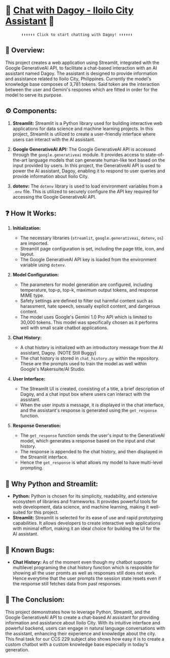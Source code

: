 # 🌇 [Chat with Dagoy - Iloilo City Assistant](https://dagoychatbot-arendain.streamlit.app) 🌇
           ⬆️⬆️⬆️⬆️⬆️⬆️ Click to start chatting with Dagoy! ⬆️⬆️⬆️⬆️⬆️⬆️

## 👀 Overview:
This project creates a web application using Streamlit, integrated with the Google GenerativeAI API, to facilitate a chat-based interaction with an AI assistant named Dagoy. The assistant is designed to provide information and assistance related to Iloilo City, Philippines. Currently the model's knowledge base composes of 3,781 tokens. Said token are the interaction between the user and Gemini's respones which are fitted in order for the model to serve its purpose.

## ⚙️ Components:

1. **Streamlit:** Streamlit is a Python library used for building interactive web applications for data science and machine learning projects. In this project, Streamlit is utilized to create a user-friendly interface where users can interact with the AI assistant.

2. **Google GenerativeAI API:** The Google GenerativeAI API is accessed through the `google.generativeai` module. It provides access to state-of-the-art language models that can generate human-like text based on the input provided by users. In this project, the GenerativeAI API is used to power the AI assistant, Dagoy, enabling it to respond to user queries and provide information about Iloilo City.

3. **dotenv:** The `dotenv` library is used to load environment variables from a `.env` file. This is utilized to securely configure the API key required for accessing the Google GenerativeAI API.

## ❓ How It Works:

1. **Initialization:**
   - The necessary libraries (`streamlit`, `google.generativeai`, `dotenv`, `os`) are imported.
   - Streamlit page configuration is set, including the page title, icon, and layout.
   - The Google GenerativeAI API key is loaded from the environment variable using `dotenv`.

2. **Model Configuration:**
   - The parameters for model generation are configured, including temperature, top-p, top-k, maximum output tokens, and response MIME type.
   - Safety settings are defined to filter out harmful content such as harassment, hate speech, sexually explicit content, and dangerous content.
   - The model uses Google's Gemini 1.0 Pro API which is limited to 30,000 tokens. This model was specifically chosen as it performs well with small scale chatbot applications.

3. **Chat History:**
   - A chat history is initialized with an introductory message from the AI assistant, Dagoy. (NOTE Still Buggy)
   - The chat history is stored in `chat_history.py` within the repository. These are the prompts used to train the model as well within Google's Makersuite/AI Studio.

4. **User Interface:**
   - The Streamlit UI is created, consisting of a title, a brief description of Dagoy, and a chat input box where users can interact with the assistant.
   - When the user inputs a message, it is displayed in the chat interface, and the assistant's response is generated using the `get_response` function.

5. **Response Generation:**
   - The `get_response` function sends the user's input to the GenerativeAI model, which generates a response based on the input and chat history.
   - The response is appended to the chat history, and then displayed in the Streamlit interface.
   - Hence the `get_response` is what allows my model to have multi-level prompting.

## 🐍 Why Python and Streamlit:
- **Python:** Python is chosen for its simplicity, readability, and extensive ecosystem of libraries and frameworks. It provides powerful tools for web development, data science, and machine learning, making it well-suited for this project.
- **Streamlit:** Streamlit is selected for its ease of use and rapid prototyping capabilities. It allows developers to create interactive web applications with minimal effort, making it an ideal choice for building the UI for the AI assistant.

## 🐛 Known Bugs:
- **Chat History:** As of the moment even though my chatbot supports multilevel programing the chat history function which is resposible for showing all the user promts as well as responses still does not work. Hence everytime that the user prompts the session state resets even if the response still fetches data from past responses.


## 🎉 The Conclusion:
This project demonstrates how to leverage Python, Streamlit, and the Google GenerativeAI API to create a chat-based AI assistant for providing information and assistance about Iloilo City. With its intuitive interface and powerful backend, users can engage in natural language conversations with the assistant, enhancing their experience and knowledge about the city. This final task for our CCS 229 subject also shows how easy it is to create a custom chatbot with a custom knowledge base especially in today's generation.



